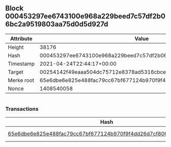 ## Block 000453297ee6743100e968a229beed7c57df2b06bc2a9519803aa75d0d5d927d

Attribute | Value
--- | ---
Height | 38176
Hash | 000453297ee6743100e968a229beed7c57df2b06bc2a9519803aa75d0d5d927d
Timestamp | 2021-04-24T22:44:17+00:00
Target | 00254142f49eaaa504dc75712e8378ad5316cbcead634704b3734b6271167cc4
Merke root | 65e6dbe6e825e488fac79cc67bf677124b970f9f4dd26d7cf80627c01b2aa5e6
Nonce | 1408540058

```

```

### Transactions

Hash | Amount
--- | ---
[65e6dbe6e825e488fac79cc67bf677124b970f9f4dd26d7cf80627c01b2aa5e6](65e6dbe6e825e488fac79cc67bf677124b970f9f4dd26d7cf80627c01b2aa5e6.md) | 10.00000000 SKEPTI 

